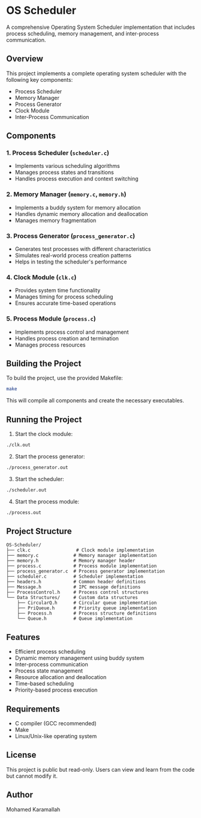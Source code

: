 # OS Scheduler

A comprehensive Operating System Scheduler implementation that includes process scheduling, memory management, and inter-process communication.

## Overview

This project implements a complete operating system scheduler with the following key components:

- Process Scheduler
- Memory Manager
- Process Generator
- Clock Module
- Inter-Process Communication

## Components

### 1. Process Scheduler (`scheduler.c`)
- Implements various scheduling algorithms
- Manages process states and transitions
- Handles process execution and context switching

### 2. Memory Manager (`memory.c`, `memory.h`)
- Implements a buddy system for memory allocation
- Handles dynamic memory allocation and deallocation
- Manages memory fragmentation

### 3. Process Generator (`process_generator.c`)
- Generates test processes with different characteristics
- Simulates real-world process creation patterns
- Helps in testing the scheduler's performance

### 4. Clock Module (`clk.c`)
- Provides system time functionality
- Manages timing for process scheduling
- Ensures accurate time-based operations

### 5. Process Module (`process.c`)
- Implements process control and management
- Handles process creation and termination
- Manages process resources

## Building the Project

To build the project, use the provided Makefile:

```bash
make
```

This will compile all components and create the necessary executables.

## Running the Project

1. Start the clock module:
```bash
./clk.out
```

2. Start the process generator:
```bash
./process_generator.out
```

3. Start the scheduler:
```bash
./scheduler.out
```

4. Start the process module:
```bash
./process.out
```

## Project Structure

```
OS-Scheduler/
├── clk.c                 # Clock module implementation
├── memory.c             # Memory manager implementation
├── memory.h             # Memory manager header
├── process.c            # Process module implementation
├── process_generator.c  # Process generator implementation
├── scheduler.c          # Scheduler implementation
├── headers.h            # Common header definitions
├── Message.h            # IPC message definitions
├── ProcessControl.h     # Process control structures
└── Data Structures/     # Custom data structures
    ├── CircularQ.h      # Circular queue implementation
    ├── PriQueue.h       # Priority queue implementation
    ├── Process.h        # Process structure definitions
    └── Queue.h          # Queue implementation
```

## Features

- Efficient process scheduling
- Dynamic memory management using buddy system
- Inter-process communication
- Process state management
- Resource allocation and deallocation
- Time-based scheduling
- Priority-based process execution

## Requirements

- C compiler (GCC recommended)
- Make
- Linux/Unix-like operating system

## License

This project is public but read-only. Users can view and learn from the code but cannot modify it.

## Author

Mohamed Karamallah 